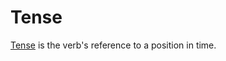 # Tense

[Tense](https://en.wikipedia.org/wiki/Grammatical_tense) is the verb's reference to a position in time.

